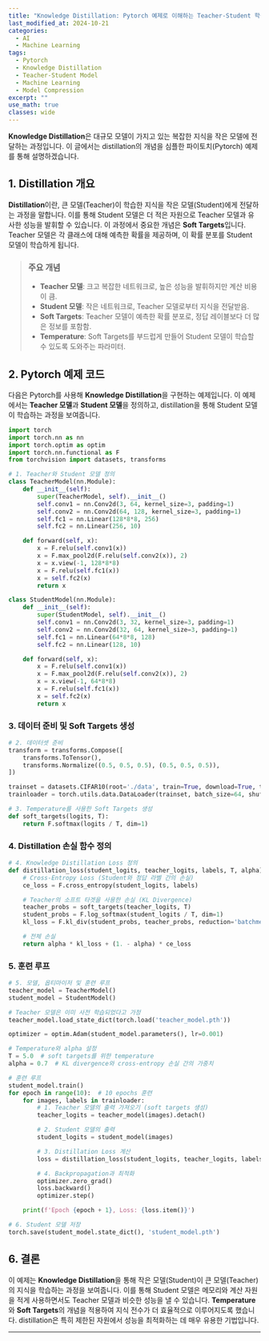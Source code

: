 ```yaml
---
title: "Knowledge Distillation: Pytorch 예제로 이해하는 Teacher-Student 학습"
last_modified_at: 2024-10-21
categories:
  - AI
  - Machine Learning
tags:
  - Pytorch
  - Knowledge Distillation
  - Teacher-Student Model
  - Machine Learning
  - Model Compression
excerpt: ""
use_math: true
classes: wide
---
```



**Knowledge Distillation**은 대규모 모델이 가지고 있는 복잡한 지식을 작은 모델에 전달하는 과정입니다. 이 글에서는 distillation의 개념을 심플한 파이토치(Pytorch) 예제를 통해 설명하겠습니다.

## 1. Distillation 개요

**Distillation**이란, 큰 모델(Teacher)이 학습한 지식을 작은 모델(Student)에게 전달하는 과정을 말합니다. 이를 통해 Student 모델은 더 적은 자원으로 Teacher 모델과 유사한 성능을 발휘할 수 있습니다. 이 과정에서 중요한 개념은 **Soft Targets**입니다. Teacher 모델은 각 클래스에 대해 예측한 확률을 제공하며, 이 확률 분포를 Student 모델이 학습하게 됩니다.

> ### 주요 개념
> - **Teacher 모델**: 크고 복잡한 네트워크로, 높은 성능을 발휘하지만 계산 비용이 큼.
> - **Student 모델**: 작은 네트워크로, Teacher 모델로부터 지식을 전달받음.
> - **Soft Targets**: Teacher 모델이 예측한 확률 분포로, 정답 레이블보다 더 많은 정보를 포함함.
> - **Temperature**: Soft Targets를 부드럽게 만들어 Student 모델이 학습할 수 있도록 도와주는 파라미터.

## 2. Pytorch 예제 코드

다음은 Pytorch를 사용해 **Knowledge Distillation**을 구현하는 예제입니다. 이 예제에서는 **Teacher 모델**과 **Student 모델**을 정의하고, distillation을 통해 Student 모델이 학습하는 과정을 보여줍니다.

```python
import torch
import torch.nn as nn
import torch.optim as optim
import torch.nn.functional as F
from torchvision import datasets, transforms

# 1. Teacher와 Student 모델 정의
class TeacherModel(nn.Module):
    def __init__(self):
        super(TeacherModel, self).__init__()
        self.conv1 = nn.Conv2d(3, 64, kernel_size=3, padding=1)
        self.conv2 = nn.Conv2d(64, 128, kernel_size=3, padding=1)
        self.fc1 = nn.Linear(128*8*8, 256)
        self.fc2 = nn.Linear(256, 10)

    def forward(self, x):
        x = F.relu(self.conv1(x))
        x = F.max_pool2d(F.relu(self.conv2(x)), 2)
        x = x.view(-1, 128*8*8)
        x = F.relu(self.fc1(x))
        x = self.fc2(x)
        return x

class StudentModel(nn.Module):
    def __init__(self):
        super(StudentModel, self).__init__()
        self.conv1 = nn.Conv2d(3, 32, kernel_size=3, padding=1)
        self.conv2 = nn.Conv2d(32, 64, kernel_size=3, padding=1)
        self.fc1 = nn.Linear(64*8*8, 128)
        self.fc2 = nn.Linear(128, 10)

    def forward(self, x):
        x = F.relu(self.conv1(x))
        x = F.max_pool2d(F.relu(self.conv2(x)), 2)
        x = x.view(-1, 64*8*8)
        x = F.relu(self.fc1(x))
        x = self.fc2(x)
        return x
```

### 3. 데이터 준비 및 Soft Targets 생성

```python
# 2. 데이터셋 준비
transform = transforms.Compose([
    transforms.ToTensor(),
    transforms.Normalize((0.5, 0.5, 0.5), (0.5, 0.5, 0.5)),
])

trainset = datasets.CIFAR10(root='./data', train=True, download=True, transform=transform)
trainloader = torch.utils.data.DataLoader(trainset, batch_size=64, shuffle=True)

# 3. Temperature를 사용한 Soft Targets 생성
def soft_targets(logits, T):
    return F.softmax(logits / T, dim=1)
```

### 4. Distillation 손실 함수 정의

```python
# 4. Knowledge Distillation Loss 정의
def distillation_loss(student_logits, teacher_logits, labels, T, alpha):
    # Cross-Entropy Loss (Student와 정답 라벨 간의 손실)
    ce_loss = F.cross_entropy(student_logits, labels)

    # Teacher의 소프트 타겟을 사용한 손실 (KL Divergence)
    teacher_probs = soft_targets(teacher_logits, T)
    student_probs = F.log_softmax(student_logits / T, dim=1)
    kl_loss = F.kl_div(student_probs, teacher_probs, reduction='batchmean') * (T * T)

    # 전체 손실
    return alpha * kl_loss + (1. - alpha) * ce_loss
```

### 5. 훈련 루프

```python
# 5. 모델, 옵티마이저 및 훈련 루프
teacher_model = TeacherModel()
student_model = StudentModel()

# Teacher 모델은 이미 사전 학습되었다고 가정
teacher_model.load_state_dict(torch.load('teacher_model.pth'))

optimizer = optim.Adam(student_model.parameters(), lr=0.001)

# Temperature와 alpha 설정
T = 5.0  # soft targets를 위한 temperature
alpha = 0.7  # KL divergence와 cross-entropy 손실 간의 가중치

# 훈련 루프
student_model.train()
for epoch in range(10):  # 10 epochs 훈련
    for images, labels in trainloader:
        # 1. Teacher 모델의 출력 가져오기 (soft targets 생성)
        teacher_logits = teacher_model(images).detach()

        # 2. Student 모델의 출력
        student_logits = student_model(images)

        # 3. Distillation Loss 계산
        loss = distillation_loss(student_logits, teacher_logits, labels, T, alpha)

        # 4. Backpropagation과 최적화
        optimizer.zero_grad()
        loss.backward()
        optimizer.step()

    print(f'Epoch {epoch + 1}, Loss: {loss.item()}')

# 6. Student 모델 저장
torch.save(student_model.state_dict(), 'student_model.pth')
```

## 6. 결론

이 예제는 **Knowledge Distillation**을 통해 작은 모델(Student)이 큰 모델(Teacher)의 지식을 학습하는 과정을 보여줍니다. 이를 통해 Student 모델은 메모리와 계산 자원을 적게 사용하면서도 Teacher 모델과 비슷한 성능을 낼 수 있습니다. **Temperature**와 **Soft Targets**의 개념을 적용하여 지식 전수가 더 효율적으로 이루어지도록 했습니다. distillation은 특히 제한된 자원에서 성능을 최적화하는 데 매우 유용한 기법입니다.

---

